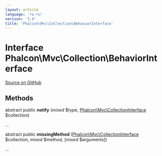 ```yaml
---
layout: article
language: 'ru-ru'
version: '3.4'
title: 'Phalcon\Mvc\Collection\BehaviorInterface'
---
```


# Interface **Phalcon\Mvc\Collection\BehaviorInterface**

<a href="https://github.com/phalcon/cphalcon/tree/v3.4.0/phalcon/mvc/collection/behaviorinterface.zep" class="btn btn-default btn-sm">Source on GitHub</a>

## Methods

abstract public **notify** (*mixed* $type, [Phalcon\Mvc\CollectionInterface](/3.4/en/api/Phalcon_Mvc_CollectionInterface) $collection)

...

abstract public **missingMethod** ([Phalcon\Mvc\CollectionInterface](/3.4/en/api/Phalcon_Mvc_CollectionInterface) $collection, *mixed* $method, [*mixed* $arguments])

...